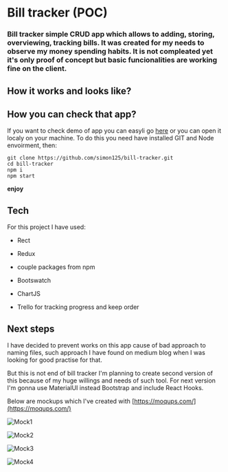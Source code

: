 # Bill tracker (POC)

### Bill tracker simple CRUD app which allows to adding, storing, overviewing, tracking bills. It was created for my needs to observe my money spending habits. It is not compleated yet it's only proof of concept but basic funcionalities are working fine on the client. 

## How it works and looks like? 




## How you can check that app?

If you want to check demo of app you can easyli go [here](http://bill-tracker.surge.sh) or you can open it localy on your machine. To do this you need have installed GIT and Node envoirment, then:

```
git clone https://github.com/simon125/bill-tracker.git
cd bill-tracker
npm i
npm start
```

**enjoy**

## Tech

For this project I have used:

- Rect
- Redux
- couple packages from npm
- Bootswatch
- ChartJS

- Trello for tracking progress and keep order


## Next steps

I have decided to prevent works on this app cause of bad approach to naming files,
such approach I have found on medium blog when I was looking for good practise for that.

But this is not end of bill tracker I'm planning to create second version of this because of my huge willings and needs of such tool. For next version I'm gonna use MaterialUI instead Bootstrap and include React Hooks.

Below are mockups which I've created with  [https://moqups.com/](https://moqups.com/)

![Mock1](https://github.com/simon125/bill-tracker/tree/master/src/mockups/home.png "Mock 1")

![Mock2](https://github.com/simon125/bill-tracker/tree/master/src/mockups/add-bill.png "Mock 2")

![Mock3](https://github.com/simon125/bill-tracker/tree/master/src/mockups/bills-list.png "Mock 3")

![Mock4](https://github.com/simon125/bill-tracker/tree/master/src/mockups/stats.png "Mock 4")

 
